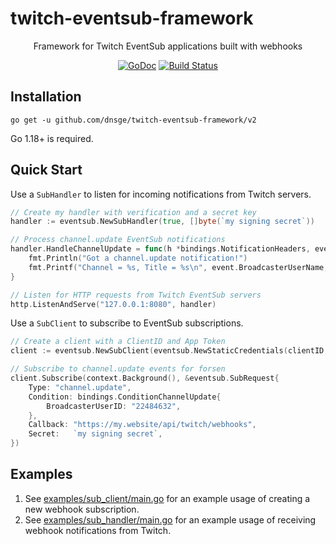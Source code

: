 # twitch-eventsub-framework

<div style="text-align: center;">

Framework for Twitch EventSub applications built with webhooks

[![GoDoc][doc-img]][doc] [![Build Status][ci-img]][ci]

</div>

## Installation

`go get -u github.com/dnsge/twitch-eventsub-framework/v2`

Go 1.18+ is required.

## Quick Start

Use a `SubHandler` to listen for incoming notifications from Twitch servers.

```go
// Create my handler with verification and a secret key
handler := eventsub.NewSubHandler(true, []byte(`my signing secret`))

// Process channel.update EventSub notifications
handler.HandleChannelUpdate = func(h *bindings.NotificationHeaders, event *bindings.EventChannelUpdate) {
    fmt.Println("Got a channel.update notification!")
    fmt.Printf("Channel = %s, Title = %s\n", event.BroadcasterUserName, event.Title)
}

// Listen for HTTP requests from Twitch EventSub servers
http.ListenAndServe("127.0.0.1:8080", handler)
```

Use a `SubClient` to subscribe to EventSub subscriptions.

```go
// Create a client with a ClientID and App Token
client := eventsub.NewSubClient(eventsub.NewStaticCredentials(clientID, appToken))

// Subscribe to channel.update events for forsen
client.Subscribe(context.Background(), &eventsub.SubRequest{
    Type: "channel.update",
    Condition: bindings.ConditionChannelUpdate{
        BroadcasterUserID: "22484632",
    },
    Callback: "https://my.website/api/twitch/webhooks",
    Secret:   `my signing secret`,
})
```

## Examples

1. See [examples/sub_client/main.go](examples/sub_client/main.go) for an example usage of creating a new webhook subscription.
2. See [examples/sub_handler/main.go](examples/sub_handler/main.go) for an example usage of receiving webhook notifications from Twitch.

[doc-img]: https://pkg.go.dev/badge/github.com/dnsge/twitch-eventsub-framework
[doc]: https://pkg.go.dev/github.com/dnsge/twitch-eventsub-framework
[ci-img]: https://github.com/dnsge/twitch-eventsub-framework/actions/workflows/go.yml/badge.svg?branch=v2
[ci]: https://github.com/dnsge/twitch-eventsub-framework/actions/workflows/go.yml?branch=v2
